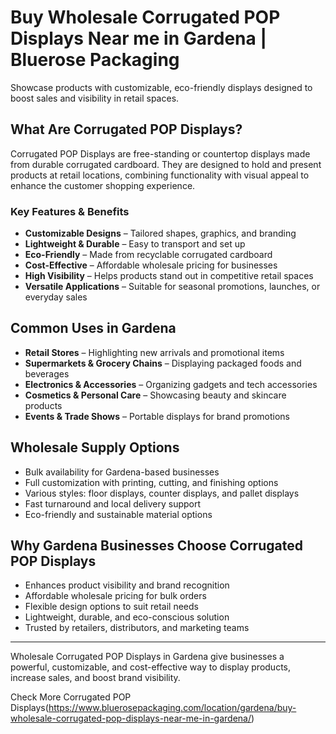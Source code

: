 # Buy Wholesale Corrugated POP Displays Near me in Gardena | Bluerose Packaging

Showcase products with customizable, eco-friendly displays designed to boost sales and visibility in retail spaces.

## What Are Corrugated POP Displays?

Corrugated POP Displays are free-standing or countertop displays made from durable corrugated cardboard. They are designed to hold and present products at retail locations, combining functionality with visual appeal to enhance the customer shopping experience.  

### Key Features & Benefits

- **Customizable Designs** – Tailored shapes, graphics, and branding  
- **Lightweight & Durable** – Easy to transport and set up  
- **Eco-Friendly** – Made from recyclable corrugated cardboard  
- **Cost-Effective** – Affordable wholesale pricing for businesses  
- **High Visibility** – Helps products stand out in competitive retail spaces  
- **Versatile Applications** – Suitable for seasonal promotions, launches, or everyday sales  

## Common Uses in Gardena

- **Retail Stores** – Highlighting new arrivals and promotional items  
- **Supermarkets & Grocery Chains** – Displaying packaged foods and beverages  
- **Electronics & Accessories** – Organizing gadgets and tech accessories  
- **Cosmetics & Personal Care** – Showcasing beauty and skincare products  
- **Events & Trade Shows** – Portable displays for brand promotions  

## Wholesale Supply Options

- Bulk availability for Gardena-based businesses  
- Full customization with printing, cutting, and finishing options  
- Various styles: floor displays, counter displays, and pallet displays  
- Fast turnaround and local delivery support  
- Eco-friendly and sustainable material options  

## Why Gardena Businesses Choose Corrugated POP Displays

- Enhances product visibility and brand recognition  
- Affordable wholesale pricing for bulk orders  
- Flexible design options to suit retail needs  
- Lightweight, durable, and eco-conscious solution  
- Trusted by retailers, distributors, and marketing teams  

---

Wholesale Corrugated POP Displays in Gardena give businesses a powerful, customizable, and cost-effective way to display products, increase sales, and boost brand visibility.  

Check More Corrugated POP Displays(https://www.bluerosepackaging.com/location/gardena/buy-wholesale-corrugated-pop-displays-near-me-in-gardena/) 

